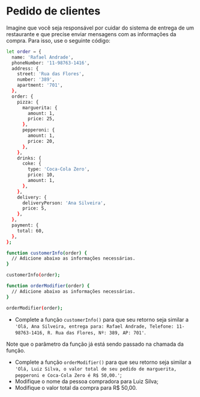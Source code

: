 # Pedido de clientes

Imagine que você seja responsável por cuidar do sistema de entrega de um restaurante e que precise enviar mensagens com as informações da compra. Para isso, use o seguinte código:

```sh
let order = {
  name: 'Rafael Andrade',
  phoneNumber: '11-98763-1416',
  address: {
    street: 'Rua das Flores',
    number: '389',
    apartment: '701',
  },
  order: {
    pizza: {
      marguerita: {
        amount: 1,
        price: 25,
      },
      pepperoni: {
        amount: 1,
        price: 20,
      },
    },
    drinks: {
      coke: {
        type: 'Coca-Cola Zero',
        price: 10,
        amount: 1,
      },
    },
    delivery: {
      deliveryPerson: 'Ana Silveira',
      price: 5,
    },
  },
  payment: {
    total: 60,
  },
};

function customerInfo(order) {
  // Adicione abaixo as informações necessárias.
}

customerInfo(order);

function orderModifier(order) {
  // Adicione abaixo as informações necessárias.
}

orderModifier(order);
```
- Complete a função `customerInfo()` para que seu retorno seja similar a `'Olá, Ana Silveira, entrega para: Rafael Andrade, Telefone: 11-98763-1416, R. Rua das Flores, Nº: 389, AP: 701'`.

Note que o parâmetro da função já está sendo passado na chamada da função.

- Complete a função `orderModifier()` para que seu retorno seja similar a `'Olá, Luiz Silva, o valor total de seu pedido de marguerita, pepperoni e Coca-Cola Zero é R$ 50,00.'`;
- Modifique o nome da pessoa compradora para Luiz Silva;
- Modifique o valor total da compra para R$ 50,00.